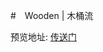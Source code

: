 #　Wooden | 木桶流


预览地址: [传送门](https://huanghongrui.github.io/UI_Module/Wooden%20%7C%20木桶流/index.html)